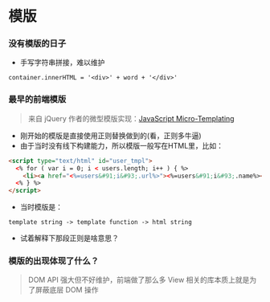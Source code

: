 # 模版

### 没有模版的日子

* 手写字符串拼接，难以维护

```
container.innerHTML = '<div>' + word + '</div>'
```

### 最早的前端模版

> 来自 jQuery 作者的微型模版实现：[JavaScript Micro-Templating](https://johnresig.com/blog/javascript-micro-templating/)

* 刚开始的模版是直接使用正则替换做到的(看，正则多牛逼)
* 由于当时没有线下构建能力，所以模版一般写在HTML里，比如：

```html
<script type="text/html" id="user_tmpl">
  <% for ( var i = 0; i < users.length; i++ ) { %>
    <li><a href="<%=users&#91;i&#93;.url%>"><%=users&#91;i&#93;.name%></a></li>
  <% } %>
</script>
```

* 当时模版是：

```
template string -> template function -> html string
```

* 试着解释下那段正则是啥意思？

### 模版的出现体现了什么？

> DOM API 强大但不好维护，前端做了那么多 View 相关的库本质上就是为了屏蔽底层 DOM 操作